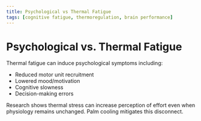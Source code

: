 ```yaml
---
title: Psychological vs Thermal Fatigue
tags: [cognitive fatigue, thermoregulation, brain performance]
---
```


# Psychological vs. Thermal Fatigue

Thermal fatigue can induce psychological symptoms including:
- Reduced motor unit recruitment
- Lowered mood/motivation
- Cognitive slowness
- Decision-making errors

Research shows thermal stress can increase perception of effort even when physiology remains unchanged. Palm cooling mitigates this disconnect.
